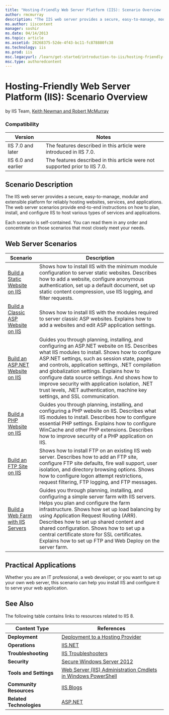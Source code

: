 ```yaml
---
title: "Hosting-Friendly Web Server Platform (IIS): Scenario Overview | Microsoft Docs"
author: rmcmurray
description: "The IIS web server provides a secure, easy-to-manage, modular and extensible platform for reliably hosting websites, services, and applications. The web serv..."
ms.author: iiscontent
manager: soshir
ms.date: 04/14/2013
ms.topic: article
ms.assetid: 28268375-52de-4f43-bc11-fc878880fc38
ms.technology: iis
ms.prod: iis
msc.legacyurl: /learn/get-started/introduction-to-iis/hosting-friendly-web-server-platform-iis-scenario-overview
msc.type: authoredcontent
---
```

Hosting-Friendly Web Server Platform (IIS): Scenario Overview
====================
by IIS Team, [Keith Newman and Robert McMurray](https://github.com/rmcmurray)

### Compatibility


| Version | Notes |
| --- | --- |
| IIS 7.0 and later | The features described in this article were introduced in IIS 7.0. |
| IIS 6.0 and earlier | The features described in this article were not supported prior to IIS 7.0. |


## Scenario Description

The IIS web server provides a secure, easy-to-manage, modular and extensible platform for reliably hosting websites, services, and applications. The web server scenarios provide end-to-end instructions on how to plan, install, and configure IIS to host various types of services and applications.

Each scenario is self-contained. You can read them in any order and concentrate on those scenarios that most closely meet your needs.

## Web Server Scenarios

| Scenario | Description |
| --- | --- |
| [Build a Static Website on IIS](../../manage/creating-websites/scenario-build-a-static-website-on-iis.md) | Shows how to install IIS with the minimum module configuration to server static websites. Describes how to add a website, configure anonymous authentication, set up a default document, set up static content compression, use IIS logging, and filter requests. |
| [Build a Classic ASP Website on IIS](../../application-frameworks/running-classic-asp-applications-on-iis-7-and-iis-8/scenario-build-a-classic-asp-website-on-iis.md) | Shows how to install IIS with the modules required to server classic ASP websites. Explains how to add a websites and edit ASP application settings. |
| [Build an ASP.NET Website on IIS](../../application-frameworks/scenario-build-an-aspnet-website-on-iis/overview-build-an-asp-net-website-on-iis.md) | Guides you through planning, installing, and configuring an ASP.NET website on IIS. Describes what IIS modules to install. Shows how to configure ASP.NET settings, such as session state, pages and controls, application settings, .NET compilation and globalization settings. Explains how to configure data source settings. And shows how to improve security with application isolation, .NET trust levels, .NET authentication, machine key settings, and SSL communication. |
| [Build a PHP Website on IIS](../../application-frameworks/scenario-build-a-php-website-on-iis/overview-build-a-php-website-on-iis.md) | Guides you through planning, installing, and configuring a PHP website on IIS. Describes what IIS modules to install. Describes how to configure essential PHP settings. Explains how to configure WinCache and other PHP extensions. Describes how to improve security of a PHP application on IIS. |
| [Build an FTP Site on IIS](../../publish/using-the-ftp-service/scenario-build-an-ftp-site-on-iis.md) | Shows how to install FTP on an existing IIS web server. Describes how to add an FTP site, configure FTP site defaults, fire wall support, user isolation, and directory browsing options. Shows how to configure logon attempt restrictions, request filtering, FTP logging, and FTP messages. |
| [Build a Web Farm with IIS Servers](../../web-hosting/scenario-build-a-web-farm-with-iis-servers/overview-build-a-web-farm-with-iis-servers.md) | Guides you through planning, installing, and configuring a simple server farm with IIS servers. Helps you plan and configure the farm infrastructure. Shows how set up load balancing by using Application Request Routing (ARR). Describes how to set up shared content and shared configuration. Shows how to set up a central certificate store for SSL certificates. Explains how to set up FTP and Web Deploy on the server farm. |

## Practical Applications

Whether you are an IT professional, a web developer, or you want to set up your own web server, this scenario can help you install IIS and configure it to serve your web application.

## See Also

The following table contains links to resources related to IIS 8.


|       Content Type       |                                                                             References                                                                             |
|--------------------------|--------------------------------------------------------------------------------------------------------------------------------------------------------------------|
|      **Deployment**      | [Deployment to a Hosting Provider](https://www.asp.net/web-forms/tutorials/deployment-to-a-hosting-provider/deployment-to-a-hosting-provider-introduction-1-of-12) |
|      **Operations**      |                                                                  [IIS.NET](https://www.iis.net/)                                                                   |
|   **Troubleshooting**    |                                                   [IIS Troubleshooters](https://www.iis.net/learn/troubleshoot)                                                    |
|       **Security**       |                                      [Secure Windows Server 2012](https://technet.microsoft.com/en-us/library/hh831360.aspx)                                       |
|  **Tools and Settings**  |                     [Web Server (IIS) Administration Cmdlets in Windows PowerShell](https://technet.microsoft.com/en-us/library/hh867899.aspx)                     |
| **Community Resources**  |                                                                [IIS Blogs](https://blogs.iis.net/)                                                                 |
| **Related Technologies** |                                                                  [ASP.NET](https://www.asp.net/)                                                                   |

